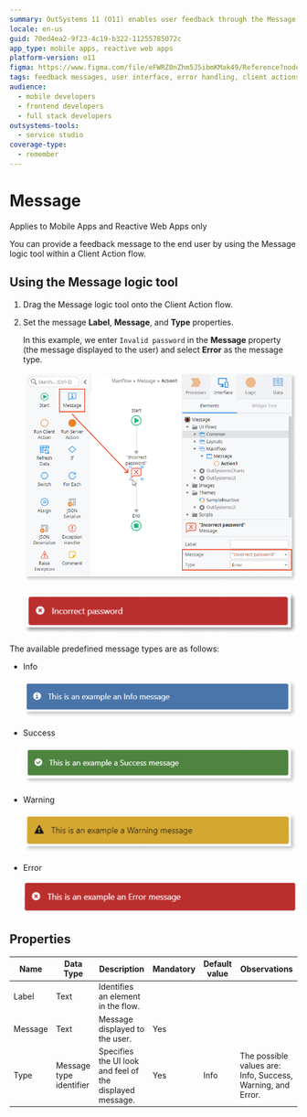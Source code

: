 ```yaml
---
summary: OutSystems 11 (O11) enables user feedback through the Message logic tool in Client Action flows for Mobile and Reactive Web Apps.
locale: en-us
guid: 70ed4ea2-9f23-4c19-b322-11255785072c
app_type: mobile apps, reactive web apps
platform-version: o11
figma: https://www.figma.com/file/eFWRZ0nZhm5J5ibmKMak49/Reference?node-id=845:1547
tags: feedback messages, user interface, error handling, client actions, user experience
audience:
  - mobile developers
  - frontend developers
  - full stack developers
outsystems-tools:
  - service studio
coverage-type:
  - remember
---
```


# Message

<div class="info" markdown="1">

Applies to Mobile Apps and Reactive Web Apps only

</div>

You can provide a feedback message to the end user by using the Message logic tool within a Client Action flow.

## Using the Message logic tool

1. Drag the Message logic tool onto the Client Action flow.
1. Set the message **Label**, **Message**, and **Type** properties.

    In this example, we enter ``Invalid password`` in the **Message** property (the message displayed to the user) and select **Error** as the message type.  

    ![Screenshot showing the configuration of the Message logic tool with 'Invalid password' as the message and 'Error' as the type](images/message-class-1-ss.png "Message Logic Tool Configuration")

    ![Screenshot of the Message logic tool placed within a Client Action flow in Service Studio](images/message-class-6-ss.png "Message Logic Tool on Client Action Flow")

The available predefined message types are as follows:

* Info

    ![Example of an 'Info' type feedback message in Service Studio](images/message-class-2-ss.png "Info Message Type")

* Success

    ![Example of a 'Success' type feedback message in Service Studio](images/message-class-3-ss.png "Success Message Type")

* Warning

    ![Example of a 'Warning' type feedback message in Service Studio](images/message-class-4-ss.png "Warning Message Type")

* Error

    ![Example of an 'Error' type feedback message in Service Studio](images/message-class-5-ss.png "Error Message Type")


## Properties

<table markdown="1">
<thead>
<tr>
<th>Name</th>
<th>Data Type</th>
<th>Description</th>
<th>Mandatory</th>
<th>Default value</th>
<th>Observations</th>
</tr>
</thead>
<tbody>
<tr>
<td title="Label">Label</td>
<td>Text</td>
<td>Identifies an element in the flow.</td>
<td></td>
<td></td>
<td></td>
</tr>
<tr>
<td title="Message">Message</td>
<td>Text</td>
<td>Message displayed to the user.</td>
<td>Yes</td>
<td></td>
<td></td>
</tr>
<tr>
<td title="Type">Type</td>
<td>Message type identifier</td>
<td>Specifies the UI look and feel of the displayed message.</td>
<td>Yes</td>
<td>Info</td>
<td>The possible values are: Info, Success, Warning, and Error.</td>
</tr>
</tbody>
</table>

